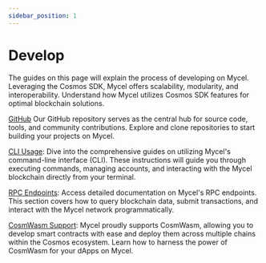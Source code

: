 ```yaml
---
sidebar_position: 1
---
```


# Develop

The guides on this page will explain the process of developing on Mycel.
Leveraging the Cosmos SDK, Mycel offers scalability, modularity, and interoperability. Understand how Mycel utilizes Cosmos SDK features for optimal blockchain solutions.

[GitHub](https://github.com/mycel-domain)
Our GitHub repository serves as the central hub for source code, tools, and community contributions. Explore and clone repositories to start building your projects on Mycel.

[CLI Usage](/develop/cli): Dive into the comprehensive guides on utilizing Mycel's command-line interface (CLI). These instructions will guide you through executing commands, managing accounts, and interacting with the Mycel blockchain directly from your terminal.

[RPC Endpoints](/develop/network): Access detailed documentation on Mycel's RPC endpoints. This section covers how to query blockchain data, submit transactions, and interact with the Mycel network programmatically.

[CosmWasm Support](/develop/cosmwasm): Mycel proudly supports CosmWasm, allowing you to develop smart contracts with ease and deploy them across multiple chains within the Cosmos ecosystem. Learn how to harness the power of CosmWasm for your dApps on Mycel.
